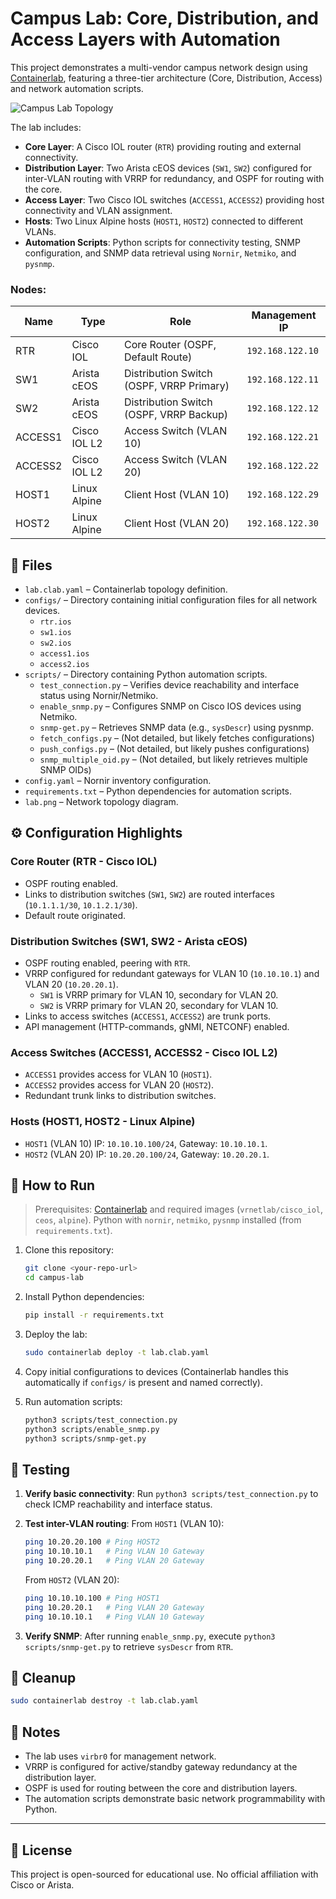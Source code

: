 # Campus Lab: Core, Distribution, and Access Layers with Automation

This project demonstrates a multi-vendor campus network design using [Containerlab](https://containerlab.dev/), featuring a three-tier architecture (Core, Distribution, Access) and network automation scripts.

![Campus Lab Topology](lab.png)

The lab includes:

- **Core Layer**: A Cisco IOL router (`RTR`) providing routing and external connectivity.
- **Distribution Layer**: Two Arista cEOS devices (`SW1`, `SW2`) configured for inter-VLAN routing with VRRP for redundancy, and OSPF for routing with the core.
- **Access Layer**: Two Cisco IOL switches (`ACCESS1`, `ACCESS2`) providing host connectivity and VLAN assignment.
- **Hosts**: Two Linux Alpine hosts (`HOST1`, `HOST2`) connected to different VLANs.
- **Automation Scripts**: Python scripts for connectivity testing, SNMP configuration, and SNMP data retrieval using `Nornir`, `Netmiko`, and `pysnmp`.

### Nodes:

| Name    | Type         | Role                                     | Management IP    |
| ------- | ------------ | ---------------------------------------- | ---------------- |
| RTR     | Cisco IOL    | Core Router (OSPF, Default Route)        | `192.168.122.10` |
| SW1     | Arista cEOS  | Distribution Switch (OSPF, VRRP Primary) | `192.168.122.11` |
| SW2     | Arista cEOS  | Distribution Switch (OSPF, VRRP Backup)  | `192.168.122.12` |
| ACCESS1 | Cisco IOL L2 | Access Switch (VLAN 10)                  | `192.168.122.21` |
| ACCESS2 | Cisco IOL L2 | Access Switch (VLAN 20)                  | `192.168.122.22` |
| HOST1   | Linux Alpine | Client Host (VLAN 10)                    | `192.168.122.29` |
| HOST2   | Linux Alpine | Client Host (VLAN 20)                    | `192.168.122.30` |

## 📁 Files

- `lab.clab.yaml` – Containerlab topology definition.
- `configs/` – Directory containing initial configuration files for all network devices.
  - `rtr.ios`
  - `sw1.ios`
  - `sw2.ios`
  - `access1.ios`
  - `access2.ios`
- `scripts/` – Directory containing Python automation scripts.
  - `test_connection.py` – Verifies device reachability and interface status using Nornir/Netmiko.
  - `enable_snmp.py` – Configures SNMP on Cisco IOS devices using Netmiko.
  - `snmp-get.py` – Retrieves SNMP data (e.g., `sysDescr`) using pysnmp.
  - `fetch_configs.py` – (Not detailed, but likely fetches configurations)
  - `push_configs.py` – (Not detailed, but likely pushes configurations)
  - `snmp_multiple_oid.py` – (Not detailed, but likely retrieves multiple SNMP OIDs)
- `config.yaml` – Nornir inventory configuration.
- `requirements.txt` – Python dependencies for automation scripts.
- `lab.png` – Network topology diagram.

## ⚙️ Configuration Highlights

### Core Router (RTR - Cisco IOL)
- OSPF routing enabled.
- Links to distribution switches (`SW1`, `SW2`) are routed interfaces (`10.1.1.1/30`, `10.1.2.1/30`).
- Default route originated.

### Distribution Switches (SW1, SW2 - Arista cEOS)
- OSPF routing enabled, peering with `RTR`.
- VRRP configured for redundant gateways for VLAN 10 (`10.10.10.1`) and VLAN 20 (`10.20.20.1`).
  - `SW1` is VRRP primary for VLAN 10, secondary for VLAN 20.
  - `SW2` is VRRP primary for VLAN 20, secondary for VLAN 10.
- Links to access switches (`ACCESS1`, `ACCESS2`) are trunk ports.
- API management (HTTP-commands, gNMI, NETCONF) enabled.

### Access Switches (ACCESS1, ACCESS2 - Cisco IOL L2)
- `ACCESS1` provides access for VLAN 10 (`HOST1`).
- `ACCESS2` provides access for VLAN 20 (`HOST2`).
- Redundant trunk links to distribution switches.

### Hosts (HOST1, HOST2 - Linux Alpine)
- `HOST1` (VLAN 10) IP: `10.10.10.100/24`, Gateway: `10.10.10.1`.
- `HOST2` (VLAN 20) IP: `10.20.20.100/24`, Gateway: `10.20.20.1`.

## 🚀 How to Run

> Prerequisites: [Containerlab](https://containerlab.dev/) and required images (`vrnetlab/cisco_iol`, `ceos`, `alpine`). Python with `nornir`, `netmiko`, `pysnmp` installed (from `requirements.txt`).

1. Clone this repository:

   ```bash
   git clone <your-repo-url>
   cd campus-lab
   ```

2. Install Python dependencies:

   ```bash
   pip install -r requirements.txt
   ```

3. Deploy the lab:

   ```bash
   sudo containerlab deploy -t lab.clab.yaml
   ```

4. Copy initial configurations to devices (Containerlab handles this automatically if `configs/` is present and named correctly).

5. Run automation scripts:

   ```bash
   python3 scripts/test_connection.py
   python3 scripts/enable_snmp.py
   python3 scripts/snmp-get.py
   ```

## 🧪 Testing

1. **Verify basic connectivity**:
   Run `python3 scripts/test_connection.py` to check ICMP reachability and interface status.

2. **Test inter-VLAN routing**:
   From `HOST1` (VLAN 10):
   ```bash
   ping 10.20.20.100 # Ping HOST2
   ping 10.10.10.1   # Ping VLAN 10 Gateway
   ping 10.20.20.1   # Ping VLAN 20 Gateway
   ```
   From `HOST2` (VLAN 20):
   ```bash
   ping 10.10.10.100 # Ping HOST1
   ping 10.20.20.1   # Ping VLAN 20 Gateway
   ping 10.10.10.1   # Ping VLAN 10 Gateway
   ```

3. **Verify SNMP**:
   After running `enable_snmp.py`, execute `python3 scripts/snmp-get.py` to retrieve `sysDescr` from `RTR`.

## 🧹 Cleanup

```bash
sudo containerlab destroy -t lab.clab.yaml
```

## 📌 Notes

* The lab uses `virbr0` for management network.
* VRRP is configured for active/standby gateway redundancy at the distribution layer.
* OSPF is used for routing between the core and distribution layers.
* The automation scripts demonstrate basic network programmability with Python.

---

## 📎 License

This project is open-sourced for educational use. No official affiliation with Cisco or Arista.
